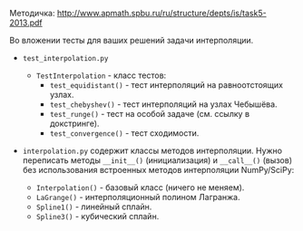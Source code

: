 Методичка: http://www.apmath.spbu.ru/ru/structure/depts/is/task5-2013.pdf

Во вложении тесты для ваших решений задачи интерполяции.

* `test_interpolation.py`
    * `TestInterpolation` - класс тестов:
        * `test_equidistant()` - тест интерполяций на равноотстоящих узлах.
        * `test_chebyshev()` - тест интерполяций на узлах Чебышёва.
        * `test_runge()` - тест на особой задаче (см. ссылку в докстринге).
        * `test_convergence()` - тест сходимости.

* `interpolation.py` содержит классы методов интерполяции.
Нужно переписать методы `__init__()` (инициализация) и  `__call__()` (вызов)
без использования встроенных методов интерполяции NumPy/SciPy:
    * `Interpolation()` - базовый класс (ничего не меняем).
    * `LaGrange()` - интерполяционный полином Лагранжа.
    * `Spline1()` - линейный сплайн.
    * `Spline3()` - кубический сплайн.

